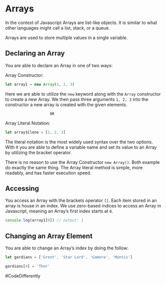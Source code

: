 # Arrays
In the context of Javascript Arrays are list-like objects. It is similar to what other languages might call a list, stack, or a queue.

Arrays are used to store multiple values in a single variable.

## Declaring an Array
You are able to declare an Array in one of two ways:

Array Constructor:
```js
let array1 = new Array(1, 2, 3)
```
Here we are able to utilize the `new` keyword along with the `Array` constructor to create a new Array. We then pass three arguments `1, 2, 3` into the constructor a new array is created with the given elements.

						OR

Array Literal Notation:
```js
let array1Clone = [1, 2, 3]
```
The literal notation is the most widely used syntax over the two options. With it you are able to define a variable name and set its value to an Array by utilizing the bracket operator.

There is no reason to use the Array Constructor `new Array()`. Both example do exactly the same thing. The Array literal method is simple, more readably, and has faster execution speed.

## Accessing
You access an Array with the brackets operator `[]`.   Each item stored in an array is house in an index. We use zero-based indices to access an Array in Javascript, meaning an Array’s first index starts at `0`.

```js
console.log(array1[0]) // output: 1
```

## Changing an Array Element
You are able to change an Array’s index by doing the follow:

```js
let gardians = ['Groot', 'Star Lord', 'Gamora', 'Mantis']

gardians[4] = 'Thor'
```







#CodeDifferently